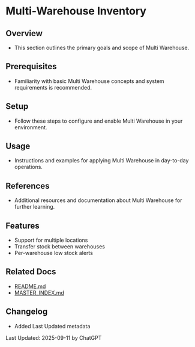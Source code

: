 # Multi-Warehouse Inventory

## Overview
- This section outlines the primary goals and scope of Multi Warehouse.

## Prerequisites
- Familiarity with basic Multi Warehouse concepts and system requirements is recommended.

## Setup
- Follow these steps to configure and enable Multi Warehouse in your environment.

## Usage
- Instructions and examples for applying Multi Warehouse in day-to-day operations.

## References
- Additional resources and documentation about Multi Warehouse for further learning.


## Features
- Support for multiple locations
- Transfer stock between warehouses
- Per-warehouse low stock alerts

## Related Docs
- [README.md](README.md)
- [MASTER_INDEX.md](MASTER_INDEX.md)


## Changelog
- Added Last Updated metadata

Last Updated: 2025-09-11 by ChatGPT
